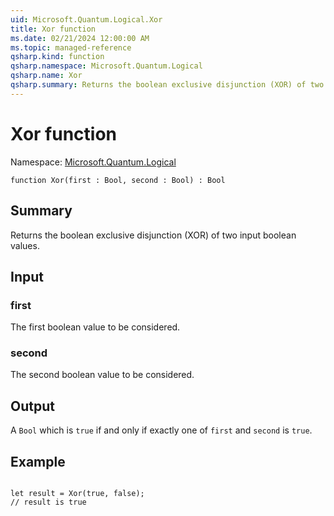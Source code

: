 ```yaml
---
uid: Microsoft.Quantum.Logical.Xor
title: Xor function
ms.date: 02/21/2024 12:00:00 AM
ms.topic: managed-reference
qsharp.kind: function
qsharp.namespace: Microsoft.Quantum.Logical
qsharp.name: Xor
qsharp.summary: Returns the boolean exclusive disjunction (XOR) of two input boolean values.
---
```


# Xor function

Namespace: [Microsoft.Quantum.Logical](xref:Microsoft.Quantum.Logical)

```qsharp
function Xor(first : Bool, second : Bool) : Bool
```

## Summary
Returns the boolean exclusive disjunction (XOR) of two input boolean values.

## Input
### first
The first boolean value to be considered.

### second
The second boolean value to be considered.

## Output
A `Bool` which is `true` if and only if exactly one of `first` and `second` is `true`.

## Example
```qsharp

let result = Xor(true, false);
// result is true
```
